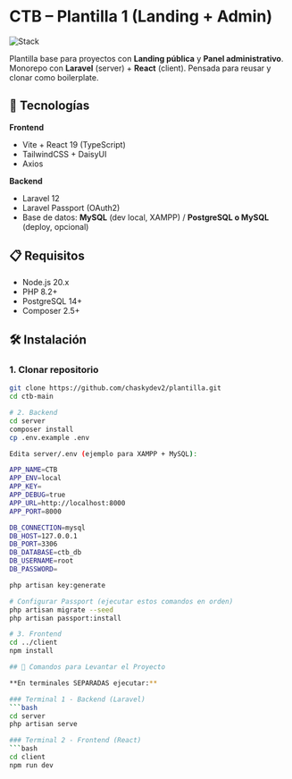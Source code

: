 # CTB – Plantilla 1 (Landing + Admin)

![Stack](https://img.shields.io/badge/stack-Laravel_12%20%2B%20React_19%20%2B%20Passport%20%2B%20Vite-informational?style=flat&logo=laravel&logoColor=white&color=FF2D20)

Plantilla base para proyectos con **Landing pública** y **Panel administrativo**.  
Monorepo con **Laravel** (server) + **React** (client). Pensada para reusar y clonar como boilerplate.

## 🚀 Tecnologías
**Frontend**
- Vite + React 19 (TypeScript)
- TailwindCSS + DaisyUI
- Axios

**Backend**
- Laravel 12
- Laravel Passport (OAuth2)
- Base de datos: **MySQL** (dev local, XAMPP) / **PostgreSQL o MySQL** (deploy, opcional)

## 📋 Requisitos

- Node.js 20.x
- PHP 8.2+
- PostgreSQL 14+
- Composer 2.5+

## 🛠️ Instalación

### 1. Clonar repositorio
```bash
git clone https://github.com/chaskydev2/plantilla.git
cd ctb-main

# 2. Backend
cd server
composer install
cp .env.example .env

Edita server/.env (ejemplo para XAMPP + MySQL):

APP_NAME=CTB
APP_ENV=local
APP_KEY=
APP_DEBUG=true
APP_URL=http://localhost:8000
APP_PORT=8000

DB_CONNECTION=mysql
DB_HOST=127.0.0.1
DB_PORT=3306
DB_DATABASE=ctb_db
DB_USERNAME=root
DB_PASSWORD=

php artisan key:generate

# Configurar Passport (ejecutar estos comandos en orden)
php artisan migrate --seed
php artisan passport:install

# 3. Frontend
cd ../client
npm install

## 🚀 Comandos para Levantar el Proyecto

**En terminales SEPARADAS ejecutar:**

### Terminal 1 - Backend (Laravel)
```bash
cd server
php artisan serve

### Terminal 2 - Frontend (React)
```bash
cd client
npm run dev